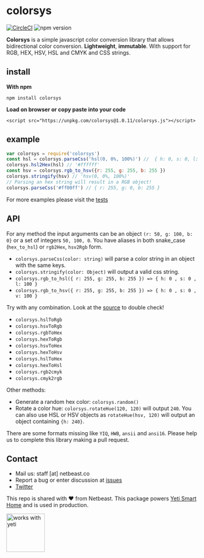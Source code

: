 # colorsys
[![CircleCI](https://circleci.com/gh/netbeast/colorsys.svg?style=svg)](https://circleci.com/gh/netbeast/colorsys)
![npm version](https://badge.fury.io/js/colorsys.svg)

**Colorsys** is a simple javascript color conversion library that allows bidirectional color conversion.
**Lightweight**, **immutable**. With support for RGB, HEX, HSV, HSL and CMYK and CSS strings.

## install

**With npm**
```
npm install colorsys
```

**Load on browser or copy paste into your code**
```
<script src="https://unpkg.com/colorsys@1.0.11/colorsys.js"></script>
```


## example
```javascript
var colorsys = require('colorsys')
const hsl = colorsys.parseCss('hsl(0, 0%, 100%)') //  { h: 0, s: 0, l: 100 }
colorsys.hsl2Hex(hsl) // '#ffffff'
const hsv = colorsys.rgb_to_hsv({r: 255, g: 255, b: 255 })
colorsys.stringify(hsv) // 'hsv(0, 0%, 100%)'
// Parsing an hex string will result in a RGB object!
colorsys.parseCss('#ff00ff') // { r: 255, g: 0, b: 255 }
```

For more examples please visit the [tests](test/test.js)

## API
For any method the input arguments can be an object `(r: 50, g: 100, b: 0}` or a set of integers `50, 100, 0`. You have aliases in both snake_case (`hex_to_hsl`) or `rgb2Hex`, `hsv2Rgb` form.

* `colorsys.parseCss(color: string)` will parse a color string in an object with the same keys.
* `colorsys.stringify(color: Object)` will output a valid css string.
* `colorsys.rgb_to_hsl({ r: 255, g: 255, b: 255 }) => { h: 0 , s: 0 , l: 100 }`
* `colorsys.rgb_to_hsv({ r: 255, g: 255, b: 255 }) => { h: 0 , s: 0 , v: 100 }`

Try with any combination. Look at the [source](colorsys.js) to double check!
* `colorsys.hslToRgb`
* `colorsys.hsvToRgb`
* `colorsys.rgbToHex`
* `colorsys.hexToRgb`
* `colorsys.hsvToHex`
* `colorsys.hexToHsv`
* `colorsys.hslToHex`
* `colorsys.hexToHsl`
* `colorsys.rgb2cmyk`
* `colorsys.cmyk2rgb`

Other methods:
* Generate a random hex color: `colorsys.random()`
* Rotate a color hue: `colorsys.rotateHue(120, 120)` will output `240`.
You can also use HSL or HSV objects as `rotateHue(hsv, 120)` will output
an object containing `{h: 240}`.

There are some formats missing like `YIQ`, `HWB`, `ansii` and `ansi16`. Please help us to complete this library making a pull request. 

## Contact
* Mail us: staff [at] netbeast.co
* Report a bug or enter discussion at [issues](https://github.com/netbeast/colorsys/issues)
* [Twitter](https://twitter.com/YetiSmartHome)

This repo is shared with :heart: from Netbeast. This package powers [Yeti Smart Home](https://getyeti.co) and is used in production.

<a href="https://getyeti.co" target="_blank">
   <img alt="works with yeti" src="https://github.com/netbeast/react-native-big-slider/raw/master/works-with-yeti.png" width="100" />
</a>
